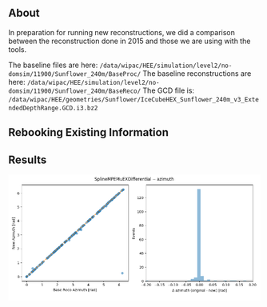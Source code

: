 
## About
In preparation for running new reconstructions, we did a comparison between the reconstruction done in 2015 and those we are using with the tools.

The baseline files are here: `/data/wipac/HEE/simulation/level2/no-domsim/11900/Sunflower_240m/BaseProc/`
The baseline reconstructions are here: `/data/wipac/HEE/simulation/level2/no-domsim/11900/Sunflower_240m/BaseReco/`
The GCD file is: `/data/wipac/HEE/geometries/Sunflower/IceCubeHEX_Sunflower_240m_v3_ExtendedDepthRange.GCD.i3.bz2`


## Rebooking Existing Information


## Results

![](compare_SplineMPEMuEXDifferential_azimuth.png)